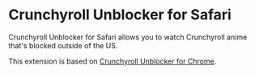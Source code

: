 # Crunchyroll Unblocker for Safari

Crunchyroll Unblocker for Safari allows you to watch Crunchyroll anime that's blocked outside of the US.

This extension is based on [Crunchyroll Unblocker for Chrome](https://github.com/jerryteps/Crunchyroll-Unblocker).
